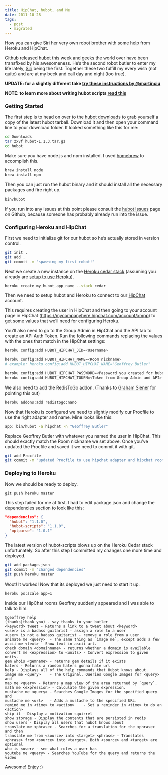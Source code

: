 ```yaml
---
title: HipChat, hubot, and Me
date: 2011-10-28
tags:
  - post
  - migrated
---
```


How you can give Siri her very own robot brother with some help from Heroku and HipChat.

Github released [hubot](https://github.com/github/hubot) this week and geeks the world over have been transfixed by his awesomeness. He’s the second robot butler to enter my life lately, [Siri](http://www.apple.com/iphone/features/siri.html) being the first. Together these two fulfill my every wish (not quite) and are at my beck and call day and night (too true).

**UPDATE: for a slightly different take [try these instructions by @martinciu](http://martinciu.com/2011/11/deploying-hubot-to-heroku-like-a-boss.html)**

**NOTE: to learn more about writing hubot scripts [read this](http://jonmagic.com/blog/archives/2011/10/28/hubot-scripts-explained/)**

### Getting Started

The first step is to head on over to the [hubot downloads](https://github.com/github/hubot/downloads) to grab yourself a copy of the latest hubot tarball. Download it and then open your command line to your download folder. It looked something like this for me:

```bash
cd Downloads
tar zxvf hubot-1.1.3.tar.gz
cd hubot
```

Make sure you have node.js and npm installed. I used [homebrew](http://mxcl.github.com/homebrew/) to accomplish this.

```bash
brew install node
brew install npm
```

Then you can just run the hubot binary and it should install all the necessary packages and fire right up.

```bash
bin/hubot
```

If you run into any issues at this point please consult the [hubot Issues](https://github.com/github/hubot/issues) page on Github, because someone has probably already run into the issue.

### Configuring Heroku and HipChat

First we need to initialize git for our hubot so he’s actually stored in version control.

```bash
git init .
git add .
git commit -m "spawning my first robot!"
```

Next we create a new instance on the [Heroku cedar stack](http://devcenter.heroku.com/articles/cedar) (assuming you already are [setup to use Heroku](http://devcenter.heroku.com/articles/quickstart)).

```bash
heroku create my_hubot_app_name --stack cedar
```

Then we need to setup hubot and Heroku to connect to our [HipChat](http://hipchat.com) account.

This requires creating the user in HipChat and then going to your account page in HipChat (https://mycompanyhere.hipchat.com/account/xmpp) to get some values that we’ll need for configuring Heroku.

You’ll also need to go to the Group Admin in HipChat and the API tab to create an API Auth Token. Run the following commands replacing the values with the ones that match in the HipChat settings:

```bash
heroku config:add HUBOT_HIPCHAT_JID=<Username>

heroku config:add HUBOT_HIPCHAT_NAME=<Room nickname>
# example: heroku config:add HUBOT_HIPCHAT_NAME="Geoffrey Butler"

heroku config:add HUBOT_HIPCHAT_PASSWORD=<Password you created for hubots user>
heroku config:add HUBOT_HIPCHAT_TOKEN=<Token from Group Admin and API>
```

We also need to add the RedisToGo addon. (Thanks to [Graham Siener](http://profitably.com/) for pointing this out)

```bash
heroku addons:add redistogo:nano
```

Now that Heroku is configured we need to slightly modify our Procfile to use the right adapter and name. Mine looks like this:

```bash
app: bin/hubot -a hipchat -n "Geoffrey Butler"
```

Replace Geoffrey Butler with whatever you named the user in HipChat. This should exactly match the Room nickname we set above. Once you’ve updated the Procfile and saved it we need to commit it with git.

```bash
git add Procfile
git commit -m "updated Procfile to use hipchat adapter and hipchat room nickname"
```

### Deploying to Heroku

Now we should be ready to deploy.

```
git push heroku master
```

This step failed for me at first. I had to edit package.json and change the dependencies section to look like this:

```json
"dependencies": {
  "hubot": "1.1.0",
  "hubot-scripts": "1.1.0",
  "optparse": "1.0.1"
}
```

The latest version of hubot-scripts blows up on the Heroku Cedar stack unfortunately. So after this step I committed my changes one more time and deployed.

```bash
git add package.json
git commit -m "changed dependencies"
git push heroku master
```

Woot! It worked! Now that its deployed we just need to start it up.

```bash
heroku ps:scale app=1
```

Inside our HipChat rooms Geoffrey suddenly appeared and I was able to talk to him.

```
@geoffrey help
(thanks|thank you) - say thanks to your butler
<keyword> tweet - Returns a link to a tweet about <keyword>
<user> is a badass guitarist - assign a role to a user
<user> is not a badass guitarist - remove a role from a user
animate me <query>  - The same thing as `image me`, except adds a few
ascii me <text> - Show text in ascii art.
check domain <domainname> - returns whether a domain is available
convert me <expression> to <units> - Convert expression to given units.
gem whois <gemname> - returns gem details if it exists
haters - Returns a random haters gonna hate url
help - Displays all of the help commands that Hubot knows about.
image me <query>    - The Original. Queries Google Images for <query> and
map me <query> - Returns a map view of the area returned by `query`.
math me <expression> - Calculate the given expression.
mustache me <query> - Searches Google Images for the specified query and
mustache me <url>   - Adds a mustache to the specified URL.
remind me in <time> to <action>    - Set a reminder in <time> to do an <action>
ship it - Display a motivation squirrel
show storage - Display the contents that are persisted in redis
show users - Display all users that hubot knows about
translate me <phrase> - Searches for a translation for the <phrase> and then
translate me from <source> into <target> <phrase> - Translates <phrase> from <source> into <target>. Both <source> and <target> are optional
who is <user> - see what roles a user has
youtube me <query> - Searches YouTube for the query and returns the video
```

Awesome! Enjoy :)
